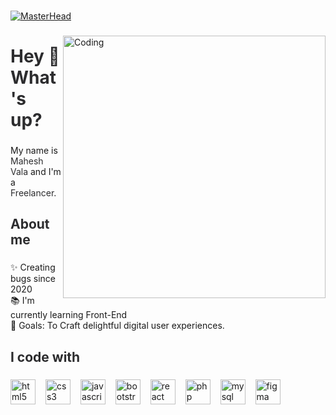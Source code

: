 ###

[![MasterHead](https://media0.giphy.com/headers/billym2k/F0L4BdeilArT.gif)](maheshvala.in)

###

<img align="right" alt="Coding" width="420" src="https://miro.medium.com/v2/resize:fit:800/1*mr7WXw8tgpMhqugKP2WhrA.gif">

###

<h1 align="left" style="color: #2c2c2e;">Hey 👋 What's up?</h1>

###

<p align="left">My name is <span style="color: #2c2c2e;">Mahesh Vala</span> and I'm a <span style="color: #2c2c2e;">Freelancer</span>.</p>

###

<h2 align="left" style="color: #2c2c2e;">About me</h2>

###

<p align="left">✨ Creating bugs since 2020<br>📚 I'm currently learning Front-End<br>🎯 Goals: To Craft delightful digital user experiences.</p>

###

<h2 align="left" style="color: #2c2c2e;">I code with</h2>

###

<div align="left">
  <img src="https://skillicons.dev/icons?i=html" height="40" alt="html5 logo" style="margin-right: 12px;" />
  <img src="https://skillicons.dev/icons?i=css" height="40" alt="css3 logo" style="margin-right: 12px;" />
  <img src="https://skillicons.dev/icons?i=js" height="40" alt="javascript logo" style="margin-right: 12px;" />
  <img src="https://skillicons.dev/icons?i=bootstrap" height="40" alt="bootstrap logo" style="margin-right: 12px;" />
  <img src="https://skillicons.dev/icons?i=react" height="40" alt="react logo" style="margin-right: 12px;" />
  <img src="https://skillicons.dev/icons?i=php" height="40" alt="php logo" style="margin-right: 12px;" />
  <img src="https://skillicons.dev/icons?i=mysql" height="40" alt="mysql logo" style="margin-right: 12px;" />
  <img src="https://skillicons.dev/icons?i=figma" height="40" alt="figma logo" />
</div>

###
